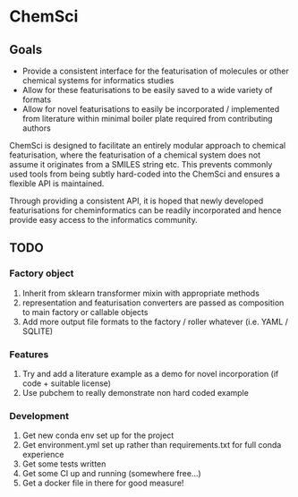 # ChemSci

## Goals
* Provide a consistent interface for the featurisation of molecules or other chemical systems for informatics studies
* Allow for these featurisations to be easily saved to a wide variety of formats
* Allow for novel featurisations to easily be incorporated / implemented from literature within minimal boiler plate required from contributing authors

ChemSci is designed to facilitate an entirely modular approach to chemical featurisation, where the featurisation of a chemical system does not assume it originates from a SMILES string etc.
This prevents commonly used tools from being subtly hard-coded into the ChemSci and ensures a flexible API is maintained.

Through providing a consistent API, it is hoped that newly developed featurisations for cheminformatics can be readily incorporated and hence provide easy access to the informatics community.

## TODO
### Factory object
1. Inherit from sklearn transformer mixin with appropriate methods
2. representation and featurisation converters are passed as composition to main factory or callable objects
3. Add more output file formats to the factory / roller whatever (i.e. YAML / SQLITE)
### Features
1. Try and add a literature example as a demo for novel incorporation (if code + suitable license)
2. Use pubchem to really demonstrate non hard coded example
### Development
1. Get new conda env set up for the project
2. Get environment.yml set up rather than requirements.txt for full conda experience
3. Get some tests written
4. Get some CI up and running (somewhere free...)
5. Get a docker file in there for good measure! 